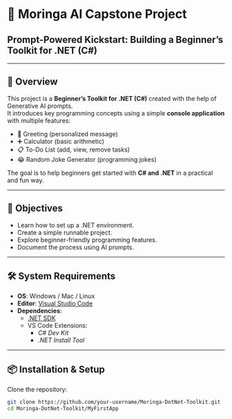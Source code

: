 # 🧠 Moringa AI Capstone Project  
## Prompt-Powered Kickstart: Building a Beginner’s Toolkit for .NET (C#)

---

## 📍 Overview
This project is a **Beginner’s Toolkit for .NET (C#)** created with the help of Generative AI prompts.  
It introduces key programming concepts using a simple **console application** with multiple features:

- 👋 Greeting (personalized message)  
- ➕ Calculator (basic arithmetic)  
- 📋 To-Do List (add, view, remove tasks)  
- 😂 Random Joke Generator (programming jokes)  

The goal is to help beginners get started with **C# and .NET** in a practical and fun way.

---

## 🎯 Objectives
- Learn how to set up a .NET environment.  
- Create a simple runnable project.  
- Explore beginner-friendly programming features.  
- Document the process using AI prompts.  

---

## 🛠️ System Requirements
- **OS**: Windows / Mac / Linux  
- **Editor**: [Visual Studio Code](https://code.visualstudio.com/)  
- **Dependencies**:  
  - [.NET SDK](https://dotnet.microsoft.com/en-us/download)  
  - VS Code Extensions:  
    - *C# Dev Kit*  
    - *.NET Install Tool*  

---

## 📦 Installation & Setup
Clone the repository:  

```bash
git clone https://github.com/your-username/Moringa-DotNet-Toolkit.git
cd Moringa-DotNet-Toolkit/MyFirstApp
